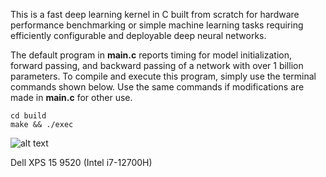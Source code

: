 This is a fast deep learning kernel in C built from scratch for hardware performance benchmarking or simple machine learning tasks requiring efficiently configurable and deployable deep neural networks.

The default program in **main.c** reports timing for model initialization, forward passing, and backward passing of a network with over 1 billion parameters. To compile and execute this program, simply use the terminal commands shown below. Use the same commands if modifications are made in **main.c** for other use.

```
cd build
make && ./exec
```

![alt text](https://github.com/junyoung-sim/net/blob/main/etc/result.png)

Dell XPS 15 9520 (Intel i7-12700H)